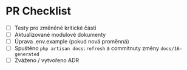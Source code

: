 # PR Checklist

- [ ] Testy pro změněné kritické části
- [ ] Aktualizované modulové dokumenty
- [ ] Úprava .env.example (pokud nová proměnná)
- [ ] Spuštěno `php artisan docs:refresh` a commitnuty změny `docs/16-generated`
- [ ] Zváženo / vytvořeno ADR
